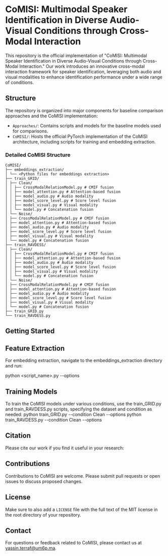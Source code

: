 # CoMISI: Multimodal Speaker Identification in Diverse Audio-Visual Conditions through Cross-Modal Interaction

This repository is the official implementation of "CoMISI: Multimodal Speaker Identification in Diverse Audio-Visual Conditions through Cross-Modal Interaction." Our work introduces an innovative cross-modal interaction framework for speaker identification, leveraging both audio and visual modalities to enhance identification performance under a wide range of conditions.

## Structure

The repository is organized into major components for baseline comparison approaches and the CoMISI implementation:

- `Approaches/`: Contains scripts and models for the baseline models used for comparisons.
- `CoMISI/`: Hosts the official PyTorch implementation of the CoMISI architecture, including scripts for training and embedding extraction.

### Detailed CoMISI Structure
```
CoMISI/
├── embeddings_extraction/
│ └── <Python files for embeddings extraction>
├── train_GRID/
│ ├── Clean/
│ │ ├── CrossModalRelationModel.py # CMIF fusion
│ │ ├── model_attention.py # Attention-based fusion
│ │ ├── model_audio.py # Audio modality
│ │ ├── model_score_level.py # Score level fusion
│ │ ├── model_visual.py # Visual modality
│ │ └── model.py # Concatenation fusion
│ └── Noise/
│ ├── CrossModalRelationModel.py # CMIF fusion
│ ├── model_attention.py # Attention-based fusion
│ ├── model_audio.py # Audio modality
│ ├── model_score_level.py # Score level fusion
│ ├── model_visual.py # Visual modality
│ └── model.py # Concatenation fusion
├── train_RAVDESS/
│ ├── Clean/
│ │ ├── CrossModalRelationModel.py # CMIF fusion
│ │ ├── model_attention.py # Attention-based fusion
│ │ ├── model_audio.py # Audio modality
│ │ ├── model_score_level.py # Score level fusion
│ │ ├── model_visual.py # Visual modality
│ │ └── model.py # Concatenation fusion
│ └── Noise/
│ ├── CrossModalRelationModel.py # CMIF fusion
│ ├── model_attention.py # Attention-based fusion
│ ├── model_audio.py # Audio modality
│ ├── model_score_level.py # Score level fusion
│ ├── model_visual.py # Visual modality
│ └── model.py # Concatenation fusion
├── train_GRID.py
└── train_RAVDESS.py
```


## Getting Started

## Feature Extraction
For embedding extraction, navigate to the embeddings_extraction directory and run:

python <script_name>.py --options

## Training Models
To train the CoMISI models under various conditions, use the train_GRID.py and train_RAVDESS.py scripts, specifying the dataset and condition as needed:
python train_GRID.py --condition Clean --options
python train_RAVDESS.py --condition Clean --options

## Citation
Please cite our work if you find it useful in your research:


<Insert citation here>

  
## Contributions

Contributions to CoMISI are welcome. Please submit pull requests or open issues to discuss proposed changes.

## License

Make sure to also add a `LICENSE` file with the full text of the MIT license in the root directory of your repository.

  
## Contact
For questions or feedback related to CoMISI, please contact us at yassin.terraf@um6p.ma.
